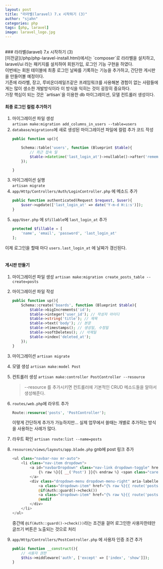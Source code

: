 ```yaml
---
layout: post
title: "라라벨(laravel) 7.x 시작하기 (3)"
author: "sjahn"
categories: php
tags: [php, laravel]
image: laravel_logo.jpg
---
```


<br>
### 라라벨(laravel) 7.x 시작하기 (3)
<br>
[이전글](/php/php-laravel-install.html)에서는 `composer`로 라라벨을 설치하고, 
laravel/ui 라는 패키지를 설치하여 회원가입, 로그인 기능 구현을 하였다.  
<br>
이번에는 회원 테이블에 최종 로그인 날짜를 기록하는 기능을 추가하고, 간단한 게시판을 만들어볼 예정이다.  
<br>
기존에 라라벨, 장고, 루비온더레일즈같은 프레임워크를 사용해본 경험이 없는 사람들에게는 많이 생소한 개발방식이라 이 방식을 익히는 것이 굉장히 중요하다.  
<br>
가장 핵심이 되는 것은 `artisan`을 이용한 db 마이그레이션, 모델 컨트롤러 생성이다.  
<br>

#### 최종 로그인 컬럼 추가하기
1. 마이그레이션 파일 생성  
    `artisan make:migration add_columns_in_users --table=users`
2. `database/migrations`에 새로 생성된 마이그레이션 파일에 컬럼 추가 코드 작성
    ```php
    public function up(){

        Schema::table('users', function (Blueprint $table){
            // 최근 접속 일
            $table->datetime('last_login_at')->nullable()->after('remember_token');
        });

    }
    ```
3. 마이그레이션 실행  
    `artisan migrate`
4. `app/Http/Controllers/Auth/LoginController.php` 에 메소드 추가
    ```php
    public function authenticated(Request $request, $user){
        $user->update(['last_login_at' => date('Y-m-d H:i:s')]);
    }
    ```
5. `app/User.php` 에 `$fillable`에 `last_login_at` 추가
    ```php
    protected $fillable = [
        'name', 'email', 'password', 'last_login_at'
    ];
    ```

이제 로그인을 할때 마다 `users.last_login_at` 에 날짜가 갱신된다.
<br>
<br>

#### 게시판 만들기

1. 마이그레이션 파일 생성
    `artisan make:migration create_posts_table --create=posts`

2. 마이그레이션 파일 작성
    ```php
    public function up(){
        Schema::create('boards', function (Blueprint $table){
            $table->bigIncrements('id');
            $table->integer('user_id'); // 작성자 아이디
            $table->string('title'); // 제목
            $table->text('body'); // 본문
            $table->timestamps(); // 생성일, 수정일
            $table->softDeletes(); // 삭제일
            $table->index('deleted_at');
        });
    }
    ```

3. 마이그레이션
    `artisan migrate`

4. 모델 생성
    `artisan make:model Post`

5. 컨트롤러 생성
    `artisan make:controller PostController --resource`
    > --resource 를 추가시키면 컨트롤러에 기본적인 CRUD 메소드들을 알아서 생성해준다.

6. `routes/web.php`에 라우트 추가
    ```php
    Route::resource('posts', 'PostController');
    ```
    이렇게 간단하게 추가가 가능하지만... 실제 업무에서 쓸때는 개별로 추가하는 방식을 사용하는 사례가 많다.

7. 라우트 확인
    `artisan route:list --name=posts`

8. `resources/views/layouts/app.blade.php` gnb에 post 링크 추가
    ```php
    <ul class="navbar-nav mr-auto">
        <li class="nav-item dropdown">
            <a id="navbarDropdown" class="nav-link dropdown-toggle" href="#" role="button" data-toggle="dropdown" aria-haspopup="true" aria-expanded="false" v-pre>
                {% raw %}{{ __('Post') }}{% endraw %} <span class="caret"></span>
            </a>
            <div class="dropdown-menu dropdown-menu-right" aria-labelledby="navbarDropdown">
                <a class="dropdown-item" href="{% raw %}{{ route('posts.index') }}{% endraw %}">{% raw %}{{ __('List') }}{% endraw %}</a>
                @if(Auth::guard()->check())
                <a class="dropdown-item" href="{% raw %}{{ route('posts.create') }}{% endraw %}">{% raw %}{{ __('Write') }}{% endraw %}</a>
                @endif
            </div>
        </li>
    </ul>
    ```
    중간에 `@if(Auth::guard()->check())`라는 조건을 걸어 로그인한 사용자한테만 글쓰기 버튼은 노출되는 것으로 처리

9. `app/Http/Controllers/PostController.php` 에 사용자 인증 조건 추가
    ```php
    public function __construct(){
        // 사용자 권한
        $this->middleware('auth', ['except' => ['index', 'show']]);
    }
    ```